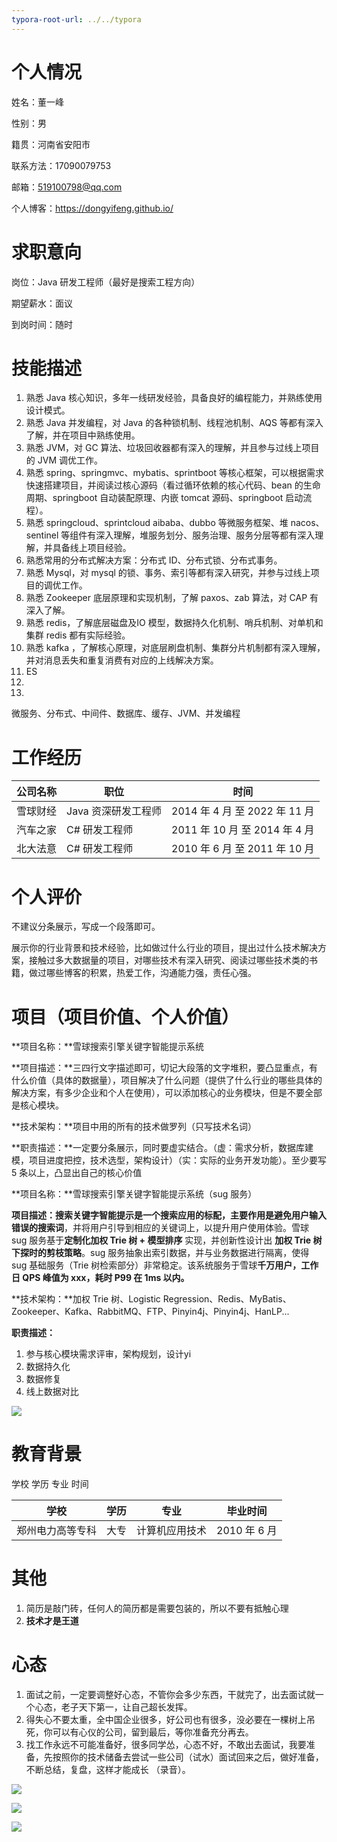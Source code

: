 ```yaml
---
typora-root-url: ../../typora
---
```


# 个人情况

姓名：董一峰

性别：男

籍贯：河南省安阳市

联系方法：17090079753

邮箱：519100798@qq.com

个人博客：https://dongyifeng.github.io/



#  求职意向

岗位：Java 研发工程师（最好是搜索工程方向）

期望薪水：面议

到岗时间：随时



# 技能描述

1. 熟悉 Java 核心知识，多年一线研发经验，具备良好的编程能力，并熟练使用设计模式。
2. 熟悉 Java 并发编程，对 Java 的各种锁机制、线程池机制、AQS 等都有深入了解，并在项目中熟练使用。
3. 熟悉 JVM，对 GC 算法、垃圾回收器都有深入的理解，并且参与过线上项目的 JVM 调优工作。
4. 熟悉 spring、springmvc、mybatis、sprintboot 等核心框架，可以根据需求快速搭建项目，并阅读过核心源码（看过循环依赖的核心代码、bean 的生命周期、springboot 自动装配原理、内嵌 tomcat 源码、springboot 启动流程）。
5. 熟悉 springcloud、sprintcloud aibaba、dubbo 等微服务框架、堆 nacos、sentinel 等组件有深入理解，堆服务划分、服务治理、服务分层等都有深入理解，并具备线上项目经验。
6. 熟悉常用的分布式解决方案：分布式 ID、分布式锁、分布式事务。
7. 熟悉 Mysql，对 mysql 的锁、事务、索引等都有深入研究，并参与过线上项目的调优工作。
8. 熟悉 Zookeeper 底层原理和实现机制，了解 paxos、zab 算法，对 CAP 有深入了解。
9. 熟悉 redis，了解底层磁盘及IO 模型，数据持久化机制、哨兵机制、对单机和集群 redis 都有实际经验。
10. 熟悉 kafka ，了解核心原理，对底层刷盘机制、集群分片机制都有深入理解，并对消息丢失和重复消费有对应的上线解决方案。
11. ES
12. 
13. 





微服务、分布式、中间件、数据库、缓存、JVM、并发编程



# 工作经历



| 公司名称 | 职位                | 时间                          |
| -------- | ------------------- | ----------------------------- |
| 雪球财经 | Java 资深研发工程师 | 2014 年 4 月 至 2022 年 11 月 |
| 汽车之家 | C# 研发工程师       | 2011 年 10 月 至 2014 年 4 月 |
| 北大法意 | C# 研发工程师       | 2010 年 6 月 至 2011 年 10 月 |

# 个人评价



不建议分条展示，写成一个段落即可。

展示你的行业背景和技术经验，比如做过什么行业的项目，提出过什么技术解决方案，接触过多大数据量的项目，对哪些技术有深入研究、阅读过哪些技术类的书籍，做过哪些博客的积累，热爱工作，沟通能力强，责任心强。





# 项目（项目价值、个人价值）

**项目名称：**雪球搜索引擎关键字智能提示系统

**项目描述：**三四行文字描述即可，切记大段落的文字堆积，要凸显重点，有什么价值（具体的数据量），项目解决了什么问题（提供了什么行业的哪些具体的解决方案，有多少企业和个人在使用），可以添加核心的业务模块，但是不要全部是核心模块。

**技术架构：**项目中用的所有的技术做罗列（只写技术名词）

**职责描述：**一定要分条展示，同时要虚实结合。（虚：需求分析，数据库建模，项目进度把控，技术选型，架构设计）（实：实际的业务开发功能）。至少要写 5 条以上，凸显出自己的核心价值





**项目名称：**雪球搜索引擎关键字智能提示系统（sug 服务）

**项目描述：**搜索关键字智能提示是一个搜索应用的标配，主要作用是**避免用户输入错误的搜索词**，并将用户引导到相应的关键词上，以提升用户使用体验。雪球 sug 服务基于**定制化加权 Trie 树 + 模型排序** 实现，并创新性设计出 **加权 Trie 树下探时的剪枝策略**。sug 服务抽象出索引数据，并与业务数据进行隔离，使得 sug 基础服务（Trie 树检索部分）非常稳定。该系统服务于雪球**千万用户，工作日 QPS 峰值为 xxx，耗时 P99 在 1ms 以内。**

**技术架构：**加权 Trie 树、Logistic Regression、Redis、MyBatis、Zookeeper、Kafka、RabbitMQ、FTP、Pinyin4j、Pinyin4j、HanLP...

**职责描述：**

1. 参与核心模块需求评审，架构规划，设计yi
2. 数据持久化
3. 数据修复
4. 线上数据对比



![](/images/interview/WX20230214-153851@2x.png)





# 教育背景

学校	学历	专业	时间

| 学校             | 学历 | 专业           | 毕业时间     |
| ---------------- | ---- | -------------- | ------------ |
| 郑州电力高等专科 | 大专 | 计算机应用技术 | 2010 年 6 月 |



# 其他

1. 简历是敲门砖，任何人的简历都是需要包装的，所以不要有抵触心理
2. **技术才是王道**



# 心态

1. 面试之前，一定要调整好心态，不管你会多少东西，干就完了，出去面试就一个心态，老子天下第一，让自己超长发挥。
2. 得失心不要太重，全中国企业很多，好公司也有很多，没必要在一棵树上吊死，你可以有心仪的公司，留到最后，等你准备充分再去。
3. 找工作永远不可能准备好，很多同学怂，心态不好，不敢出去面试，我要准备，先按照你的技术储备去尝试一些公司（试水）面试回来之后，做好准备，不断总结，复盘，这样才能成长 （录音）。



![](/images/interview/WX20230214-183030@2x.png)





![](/images/interview/WX20230214-183115@2x.png)



![](/images/interview/WX20230214-183133@2x.png)





